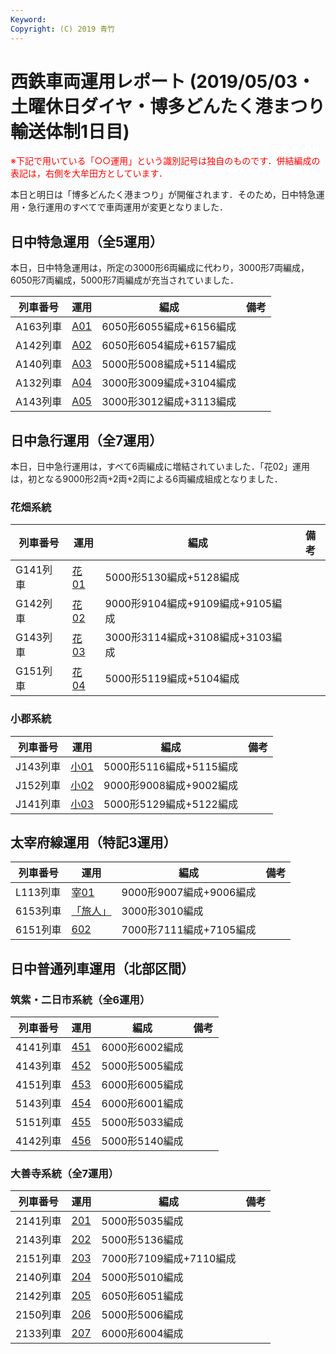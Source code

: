 ```yaml
---
Keyword: 
Copyright: (C) 2019 青竹
---
```


# 西鉄車両運用レポート (2019/05/03・土曜休日ダイヤ・博多どんたく港まつり輸送体制1日目)

<span style="color: #ff0000;">※下記で用いている「○○運用」という識別記号は独自のものです．併結編成の表記は，右側を大牟田方としています．</span>

本日と明日は「博多どんたく港まつり」が開催されます．そのため，日中特急運用・急行運用のすべてで車両運用が変更となりました．

## 日中特急運用（全5運用）

本日，日中特急運用は，所定の3000形6両編成に代わり，3000形7両編成，6050形7両編成，5000形7両編成が充当されていました．

| 列車番号 | 運用 | 編成 | 備考 |
| --- | --- | --- | --- |
| A163列車 | [A01](https://aotake91.net/railway/nishitetsu/dia/20190323/unyoulist-holiday.htm#HA01) | 6050形6055編成+6156編成 |  |
| A142列車 | [A02](https://aotake91.net/railway/nishitetsu/dia/20190323/unyoulist-holiday.htm#HA02) | 6050形6054編成+6157編成 |  |
| A140列車 | [A03](https://aotake91.net/railway/nishitetsu/dia/20190323/unyoulist-holiday.htm#HA03) | 5000形5008編成+5114編成 |  |
| A132列車 | [A04](https://aotake91.net/railway/nishitetsu/dia/20190323/unyoulist-holiday.htm#HA04) | 3000形3009編成+3104編成 |  |
| A143列車 | [A05](https://aotake91.net/railway/nishitetsu/dia/20190323/unyoulist-holiday.htm#HA05) | 3000形3012編成+3113編成 |  |

## 日中急行運用（全7運用）

本日，日中急行運用は，すべて6両編成に増結されていました．「花02」運用は，初となる9000形2両+2両+2両による6両編成組成となりました．

### 花畑系統

| 列車番号 | 運用 | 編成 | 備考 |
| --- | --- | --- | --- |
| G141列車 | [花01](https://aotake91.net/railway/nishitetsu/dia/20190323/unyoulist-holiday.htm#HG01) | 5000形5130編成+5128編成 |  |
| G142列車 | [花02](https://aotake91.net/railway/nishitetsu/dia/20190323/unyoulist-holiday.htm#HG02) | 9000形9104編成+9109編成+9105編成 |  |
| G143列車 | [花03](https://aotake91.net/railway/nishitetsu/dia/20190323/unyoulist-holiday.htm#HG03) | 3000形3114編成+3108編成+3103編成 |  |
| G151列車 | [花04](https://aotake91.net/railway/nishitetsu/dia/20190323/unyoulist-holiday.htm#HG04) | 5000形5119編成+5104編成 |  |

### 小郡系統

| 列車番号 | 運用 | 編成 | 備考 |
| --- | --- | --- | --- |
| J143列車 | [小01](https://aotake91.net/railway/nishitetsu/dia/20190323/unyoulist-holiday.htm#HJ01) | 5000形5116編成+5115編成 |  |
| J152列車 | [小02](https://aotake91.net/railway/nishitetsu/dia/20190323/unyoulist-holiday.htm#HJ02) | 9000形9008編成+9002編成 |  |
| J141列車 | [小03](https://aotake91.net/railway/nishitetsu/dia/20190323/unyoulist-holiday.htm#HJ03) | 5000形5129編成+5122編成 |  |

## 太宰府線運用（特記3運用）

| 列車番号 | 運用 | 編成 | 備考 |
| --- | --- | --- | --- |
| L113列車 | [宰01](https://aotake91.net/railway/nishitetsu/dia/20190323/unyoulist-holiday.htm#HL01) | 9000形9007編成+9006編成 |  |
| 6153列車 | [「旅人」](https://aotake91.net/railway/nishitetsu/dia/20190323/unyoulist-holiday.htm#H601) | 3000形3010編成 |  |
| 6151列車 | [602](https://aotake91.net/railway/nishitetsu/dia/20190323/unyoulist-holiday.htm#H602) | 7000形7111編成+7105編成 |  |

## 日中普通列車運用（北部区間）

### 筑紫・二日市系統（全6運用）

| 列車番号 | 運用 | 編成 | 備考 |
| --- | --- | --- | --- |
| 4141列車 | [451](https://aotake91.net/railway/nishitetsu/dia/20190323/unyoulist-holiday.htm#H451) | 6000形6002編成 |  |
| 4143列車 | [452](https://aotake91.net/railway/nishitetsu/dia/20190323/unyoulist-holiday.htm#H452) | 5000形5005編成 |  |
| 4151列車 | [453](https://aotake91.net/railway/nishitetsu/dia/20190323/unyoulist-holiday.htm#H453) | 6000形6005編成 |  |
| 5143列車 | [454](https://aotake91.net/railway/nishitetsu/dia/20190323/unyoulist-holiday.htm#H454) | 6000形6001編成 |  |
| 5151列車 | [455](https://aotake91.net/railway/nishitetsu/dia/20190323/unyoulist-holiday.htm#H455) | 5000形5033編成 |  |
| 4142列車 | [456](https://aotake91.net/railway/nishitetsu/dia/20190323/unyoulist-holiday.htm#H456) | 5000形5140編成 |  |

### 大善寺系統（全7運用）

| 列車番号 | 運用 | 編成 | 備考 |
| --- | --- | --- | --- |
| 2141列車 | [201](https://aotake91.net/railway/nishitetsu/dia/20190323/unyoulist-holiday.htm#H201) | 5000形5035編成 |  |
| 2143列車 | [202](https://aotake91.net/railway/nishitetsu/dia/20190323/unyoulist-holiday.htm#H202) | 5000形5136編成 |  |
| 2151列車 | [203](https://aotake91.net/railway/nishitetsu/dia/20190323/unyoulist-holiday.htm#H203) | 7000形7109編成+7110編成 |  |
| 2140列車 | [204](https://aotake91.net/railway/nishitetsu/dia/20190323/unyoulist-holiday.htm#H204) | 5000形5010編成 |  |
| 2142列車 | [205](https://aotake91.net/railway/nishitetsu/dia/20190323/unyoulist-holiday.htm#H205) | 6050形6051編成 |  |
| 2150列車 | [206](https://aotake91.net/railway/nishitetsu/dia/20190323/unyoulist-holiday.htm#H206) | 5000形5006編成 |  |
| 2133列車 | [207](https://aotake91.net/railway/nishitetsu/dia/20190323/unyoulist-holiday.htm#H207) | 6000形6004編成 |  |

